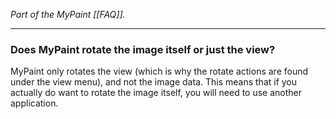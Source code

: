 *Part of the MyPaint [[FAQ]].*

******

### Does MyPaint rotate the image itself or just the view?

MyPaint only rotates the view (which is why the rotate actions are found
under the view menu), and not the image data. This means that if you
actually do want to rotate the image itself, you will need to use
another application.

